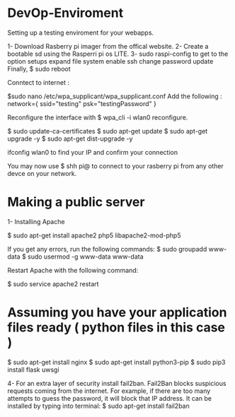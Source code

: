 # DevOp-Enviroment
Setting up a testing enviroment for your webapps.



1- Download Rasberry pi imager from the offical website.
2- Create a bootable sd using the Rasperri pi os LITE.
3- sudo raspi-config to get to the option setups 
  expand file system
  enable ssh
  change password
  update 
  Finally, $ sudo reboot
  

Conntect to internet : 

$sudo nano /etc/wpa_supplicant/wpa_supplicant.conf
Add the following : 
network={
    ssid="testing"
    psk="testingPassword"
}

  


Reconfigure the interface with 
$ wpa_cli -i wlan0 reconfigure.



  
$ sudo update-ca-certificates
$ sudo apt-get update 
$ sudo apt-get upgrade -y 
$ sudo apt-get dist-upgrade -y





ifconfig wlan0 to find your IP and confirm your connection

You may now use $ shh pi@<IP address>  to connect to your rasberry pi from any other devce on your network.
 
 
 

# Making a public server


1- Installing Apache

$ sudo apt-get install apache2 php5 libapache2-mod-php5

If you get any errors, run the following commands: 
$ sudo groupadd www-data 
$ sudo usermod -g www-data www-data 

Restart Apache with the following command: 

$ sudo service apache2 restart




# Assuming you have your application files ready ( python files in this case )

$ sudo apt-get install nginx
$ sudo apt-get install python3-pip
$ sudo pip3 install flask uwsgi






4- For an extra layer of security install fail2ban. Fail2Ban blocks suspicious requests coming from the internet. For example, if there are too many attempts to guess the password, it will block that IP address. It can be installed by typing into terminal: $ sudo apt-get install fail2ban
